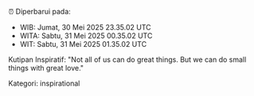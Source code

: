 ⏰ Diperbarui pada:
- WIB: Jumat, 30 Mei 2025 23.35.02 UTC
- WITA: Sabtu, 31 Mei 2025 00.35.02 UTC
- WIT: Sabtu, 31 Mei 2025 01.35.02 UTC

Kutipan Inspiratif:
"Not all of us can do great things. But we can do small things with great love."


Kategori: inspirational

